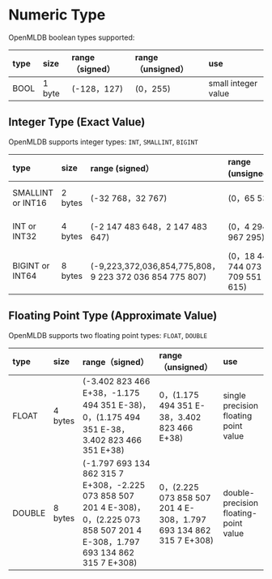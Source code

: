 # Numeric Type

OpenMLDB boolean types supported:

| type | size   | range（signed） | range（unsigned） | use     |
| :--- | :----- | :------------- | :------------- | :------- |
| BOOL | 1 byte | (-128，127)    | (0，255)       | small integer value |

## Integer Type (Exact Value)

OpenMLDB supports integer types: `INT`, `SMALLINT`, `BIGINT`

| type            | size    | range (signed）                                          | range (unsigned）                  | use       |
| :-------------- | :------ | :------------------------------------------------------ | :------------------------------ | :--------- |
| SMALLINT or INT16 | 2 bytes | (-32 768，32 767)                                       | (0，65 535)                     | small integer value   |
| INT or INT32      | 4 bytes | (-2 147 483 648，2 147 483 647)                         | (0，4 294 967 295)              | large integer value   |
| BIGINT or INT64   | 8 bytes | (-9,223,372,036,854,775,808，9 223 372 036 854 775 807) | (0，18 446 744 073 709 551 615) | very large integer value |

## Floating Point Type (Approximate Value)

OpenMLDB supports two floating point types: `FLOAT`, `DOUBLE`

| type   | size    | range（signed）                                               | range（unsigned）                                               | use            |
| :----- | :------ | :----------------------------------------------------------- | :----------------------------------------------------------- | :-------------- |
| FLOAT  | 4 bytes | (-3.402 823 466 E+38，-1.175 494 351 E-38)，0，(1.175 494 351 E-38，3.402 823 466 351 E+38) | 0，(1.175 494 351 E-38，3.402 823 466 E+38)                  | single precision floating point value |
| DOUBLE | 8 bytes | (-1.797 693 134 862 315 7 E+308，-2.225 073 858 507 201 4 E-308)，0，(2.225 073 858 507 201 4 E-308，1.797 693 134 862 315 7 E+308) | 0，(2.225 073 858 507 201 4 E-308，1.797 693 134 862 315 7 E+308) | double-precision floating-point value |
